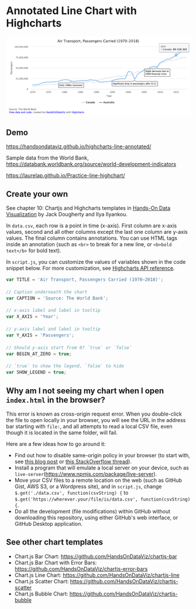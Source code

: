 # Annotated Line Chart with Highcharts

![Annotated line chart](./annotated-line-example.png)

## Demo
https://handsondataviz.github.io/highcharts-line-annotated/

Sample data from the World Bank, https://databank.worldbank.org/source/world-development-indicators

https://laurelap.github.io/Practice-line-highchart/

## Create your own 
See chapter 10: Chartjs and Highcharts templates in [Hands-On Data Visualization](https://handsondataviz.org) by Jack Dougherty and Ilya Ilyankou.

In `data.csv`, each row is a point in time (x-axis). First column are x-axis values,
second and all other columns except the last one column are y-axis values.
The final column contains annotations.
You can use HTML tags inside an annotation (such as `<br>` to break for a new line,
or `<b>bold text</b>` for bold text).

In `script.js`, you can customize the values of variables shown in the code snippet below. For more customization, see [Highcharts API reference](https://api.highcharts.com/highcharts/).

```javascript
var TITLE = 'Air Transport, Passengers Carried (1970–2018)';

// Caption underneath the chart
var CAPTION = 'Source: The World Bank';

// x-axis label and label in tooltip
var X_AXIS = 'Year';

// y-axis label and label in tooltip
var Y_AXIS = 'Passengers';

// Should y-axis start from 0? `true` or `false`
var BEGIN_AT_ZERO = true;

// `true` to show the legend, `false` to hide
var SHOW_LEGEND = true;
```

## Why am I not seeing my chart when I open `index.html` in the browser?
This error is known as cross-origin request error. When you double-click the file to open locally in your browser, you will see the URL in the address bar starting with `file:`, and all attempts to read a local CSV file, even though it is located in the same folder, will fail.

Here are a few ideas how to go around it:
* Find out how to disable same-origin policy in your browser (to start with, see [this blog post](https://alfilatov.com/posts/run-chrome-without-cors/) or [this StackOverflow thread](https://stackoverflow.com/questions/3102819/disable-same-origin-policy-in-chrome)).
* Install a program that will emulate a local server on your device, such as `live-server`(https://www.npmjs.com/package/live-server).
* Move your CSV files to a remote location on the web (such as GitHub Gist, AWS S3, or a Wordpress site),
and in `script.js`, change `$.get('./data.csv', function(csvString) {` to `$.get('https://wherever.your/file/is/data.csv', function(csvString) {`.
* Do all the development (file modifications) within GitHub without downloading this repository, using either GitHub's web interface, or GitHub Desktop application.

## See other chart templates
* Chart.js Bar Chart: https://github.com/HandsOnDataViz/chartjs-bar
* Chart.js Bar Chart with Error Bars: https://github.com/HandsOnDataViz/chartjs-error-bars
* Chart.js Line Chart: https://github.com/HandsOnDataViz/chartjs-line
* Chart.js Scatter Chart: https://github.com/HandsOnDataViz/chartjs-scatter
* Chart.js Bubble Chart: https://github.com/HandsOnDataViz/chartjs-bubble
